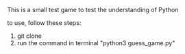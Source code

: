 This is a small test game to test the understanding of Python 

to use, follow these steps:
  1. git clone 
  2. run the command in terminal "python3 guess_game.py"

